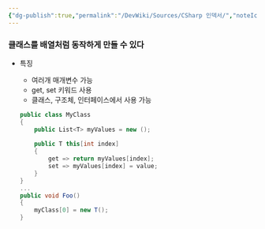```yaml
---
{"dg-publish":true,"permalink":"/DevWiki/Sources/CSharp 인덱서/","noteIcon":"","created":"2024-10-03T17:18:16.000+09:00","updated":"2025-07-19T22:58:36.958+09:00"}
---
```


### 클래스를 배열처럼 동작하게 만들 수 있다
- 특징
    - 여러개 매개변수 가능
    - get, set 키워드 사용
    - 클래스, 구조체, 인터페이스에서 사용 가능
    
    ```csharp
    public class MyClass
    {
    	public List<T> myValues = new ();
    	
    	public T this[int index]
    	{
    		get => return myValues[index];
    		set => myValues[index] = value; 
    	}
    }
    ...
    public void Foo()
    {
    	myClass[0] = new T();
    }
    
    ```